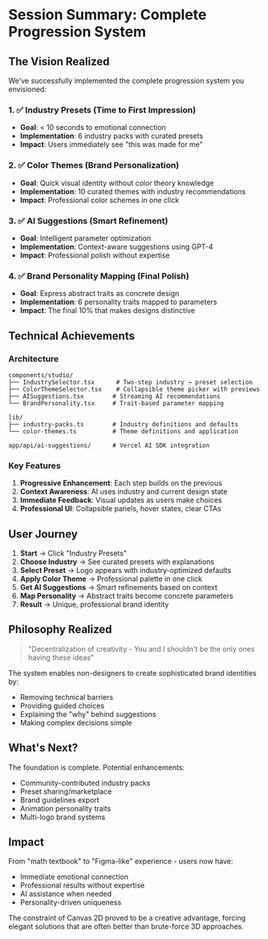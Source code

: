 # Session Summary: Complete Progression System

## The Vision Realized

We've successfully implemented the complete progression system you envisioned:

### 1. ✅ Industry Presets (Time to First Impression)
- **Goal**: < 10 seconds to emotional connection
- **Implementation**: 6 industry packs with curated presets
- **Impact**: Users immediately see "this was made for me"

### 2. ✅ Color Themes (Brand Personalization)
- **Goal**: Quick visual identity without color theory knowledge
- **Implementation**: 10 curated themes with industry recommendations
- **Impact**: Professional color schemes in one click

### 3. ✅ AI Suggestions (Smart Refinement)
- **Goal**: Intelligent parameter optimization
- **Implementation**: Context-aware suggestions using GPT-4
- **Impact**: Professional polish without expertise

### 4. ✅ Brand Personality Mapping (Final Polish)
- **Goal**: Express abstract traits as concrete design
- **Implementation**: 6 personality traits mapped to parameters
- **Impact**: The final 10% that makes designs distinctive

## Technical Achievements

### Architecture
```
components/studio/
├── IndustrySelector.tsx      # Two-step industry → preset selection
├── ColorThemeSelector.tsx    # Collapsible theme picker with previews
├── AISuggestions.tsx        # Streaming AI recommendations
└── BrandPersonality.tsx     # Trait-based parameter mapping

lib/
├── industry-packs.ts        # Industry definitions and defaults
└── color-themes.ts          # Theme definitions and application

app/api/ai-suggestions/      # Vercel AI SDK integration
```

### Key Features
1. **Progressive Enhancement**: Each step builds on the previous
2. **Context Awareness**: AI uses industry and current design state
3. **Immediate Feedback**: Visual updates as users make choices
4. **Professional UI**: Collapsible panels, hover states, clear CTAs

## User Journey

1. **Start** → Click "Industry Presets"
2. **Choose Industry** → See curated presets with explanations
3. **Select Preset** → Logo appears with industry-optimized defaults
4. **Apply Color Theme** → Professional palette in one click
5. **Get AI Suggestions** → Smart refinements based on context
6. **Map Personality** → Abstract traits become concrete parameters
7. **Result** → Unique, professional brand identity

## Philosophy Realized

> "Decentralization of creativity - You and I shouldn't be the only ones having these ideas"

The system enables non-designers to create sophisticated brand identities by:
- Removing technical barriers
- Providing guided choices
- Explaining the "why" behind suggestions
- Making complex decisions simple

## What's Next?

The foundation is complete. Potential enhancements:
- Community-contributed industry packs
- Preset sharing/marketplace
- Brand guidelines export
- Animation personality traits
- Multi-logo brand systems

## Impact

From "math textbook" to "Figma-like" experience - users now have:
- Immediate emotional connection
- Professional results without expertise
- AI assistance when needed
- Personality-driven uniqueness

The constraint of Canvas 2D proved to be a creative advantage, forcing elegant solutions that are often better than brute-force 3D approaches.